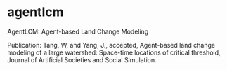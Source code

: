 # agentlcm
AgentLCM: Agent-based Land Change Modeling

Publication:
Tang, W, and Yang, J., accepted, Agent-based land change modeling of a large watershed: Space-time locations of critical threshold, Journal of Artificial Societies and Social Simulation.

